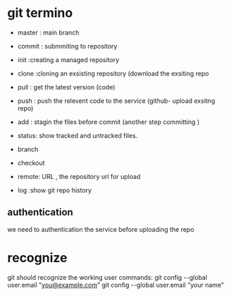 # git termino
- master : main branch 
- commit : submmiting to repository
- init :creating a managed repository

- clone :cloning an exsisting repository (download the exsiting repo
- pull : get the latest version (code)
- push : push the relevent code to the service (github- upload exsitng repo)
- add : stagin the files before commit (another step committing )
- status: show tracked and untracked files.
- branch 
- checkout 
- remote: URL , the repository url for upload
- log :show git repo history 


## authentication 
we need to authentication the service before uploading the repo

# recognize
git should recognize the working user
commands:
git config --global user.email "you@example.com"
git config --global user.email "your name"